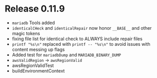 # Release 0.11.9

- `mariadb` Tools added
- `identicalCHeck` and `identicalRepair` now honor `__BASE__` and other magic tokens
- fixing file list for identical check to ALWAYS include repair files
- `printf "%s\n"` replaced with `printf -- "%s\n"` to avoid issues with content messing up flags
- Added test for `mariadbDump` and `MARIADB_BINARY_DUMP`
- `awsValidRegion` -> `awsRegionValid`
- awsRegionValidTest
- buildEnvironmentContext
